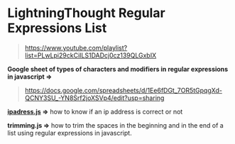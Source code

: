 # **LightningThought Regular Expressions List**
>https://www.youtube.com/playlist?list=PLwLpi29ckCiILS1DADcj0cz139QLGxbIX


**Google sheet of types of characters and modifiers in regular expressions in javascript =>**
>https://docs.google.com/spreadsheets/d/1Ee6fDGt_7OR5tGpqgXd-QCNY3SU_-YN8Srf2joXSVp4/edit?usp=sharing

**[ipadress.js](lightningthought/regex/ipadress.js) =>**
how to know if an ip address is correct or not

**trimming.js =>**
how to trim the spaces in the beginning and in the end of a list using regular expressions in javascript.
